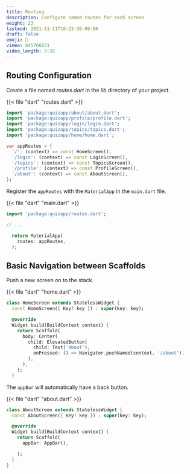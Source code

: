 ```yaml
---
title: Routing
description: Configure named routes for each screen
weight: 23
lastmod: 2021-11-11T10:23:30-09:00
draft: false
emoji: 🚆
vimeo: 645766831
video_length: 3:32
---
```


## Routing Configuration

Create a file named _routes.dart_ in the _lib_ directory of your project.

{{< file "dart" "routes.dart" >}}

```dart
import 'package:quizapp/about/about.dart';
import 'package:quizapp/profile/profile.dart';
import 'package:quizapp/login/login.dart';
import 'package:quizapp/topics/topics.dart';
import 'package:quizapp/home/home.dart';

var appRoutes = {
  '/': (context) => const HomeScreen(),
  '/login': (context) => const LoginScreen(),
  '/topics': (context) => const TopicsScreen(),
  '/profile': (context) => const ProfileScreen(),
  '/about': (context) => const AboutScreen(),
};
```

Register the `appRoutes` with the `MaterialApp` in the `main.dart` file.

{{< file "dart" "main.dart" >}}

```dart
import 'package:quizapp/routes.dart';

// ...

  return MaterialApp(
    routes: appRoutes,
  );
```

## Basic Navigation between Scaffolds

Push a new screen on to the stack.

{{< file "dart" "home.dart" >}}

```dart
class HomeScreen extends StatelessWidget {
  const HomeScreen({ Key? key }) : super(key: key);

  @override
  Widget build(BuildContext context) {
    return Scaffold(
      body: Center(
        child: ElevatedButton(
          child: Text('about'),
          onPressed: () => Navigator.pushNamed(context, '/about'),
        ),
      ),
    );
  }
```

The `appBar` will automatically have a back button.

{{< file "dart" "about.dart" >}}

```dart
class AboutScreen extends StatelessWidget {
  const AboutScreen({ Key? key }) : super(key: key);

  @override
  Widget build(BuildContext context) {
    return Scaffold(
      appBar: AppBar(),

    );
  }
}
```
